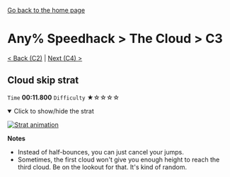 [Go back to the home page](https://github.com/Doublevil/scbspeedrun)

# Any% Speedhack > The Cloud > C3

[< Back (C2)](https://github.com/Doublevil/scbspeedrun/blob/main/levels/any_sh/C/C2.md) | [Next (C4) >](https://github.com/Doublevil/scbspeedrun/blob/main/levels/any_sh/C/C4.md)

## Cloud skip strat

`Time` **00:11.800** `Difficulty` ★☆☆☆☆
<details open>
  <summary>Click to show/hide the strat</summary>

  [![Strat animation](https://github.com/Doublevil/scbspeedrun/blob/main/media/levels/C/C3_CloudSkip.webp)](https://github.com/Doublevil/scbspeedrun/blob/main/media/levels/C/C3_CloudSkip.mp4?raw=true)

  **Notes**
  - Instead of half-bounces, you can just cancel your jumps.
  - Sometimes, the first cloud won't give you enough height to reach the third cloud. Be on the lookout for that. It's kind of random.
</details>
